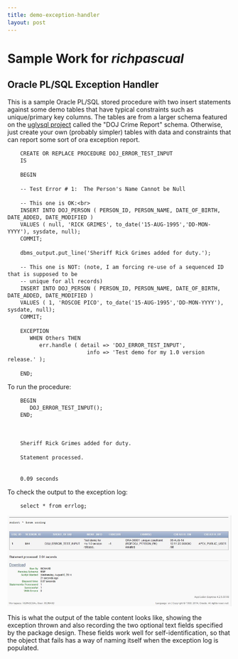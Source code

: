 ```yaml
---
title: demo-exception-handler
layout: post
---
```


# Sample Work for _richpascual_

## Oracle PL/SQL Exception Handler

This is a sample Oracle PL/SQL stored procedure with two insert statements against some demo tables that have typical constraints such as unique/primary key columns.  The tables are from a larger schema featured on the [uglysql project](http://github.com/richardpascual/uglysql) called the "DOJ Crime Report" schema.  Otherwise, just create your own (probably simpler) tables with data and constraints that can report some sort of ora exception report. 


        CREATE OR REPLACE PROCEDURE DOJ_ERROR_TEST_INPUT 
		IS
        
		BEGIN

        -- Test Error # 1:  The Person's Name Cannot be Null
   
        -- This one is OK:<br>
        INSERT INTO DOJ_PERSON ( PERSON_ID, PERSON_NAME, DATE_OF_BIRTH, DATE_ADDED, DATE_MODIFIED )
        VALUES ( null, 'RICK GRIMES', to_date('15-AUG-1995','DD-MON-YYYY'), sysdate, null);
        COMMIT;

        dbms_output.put_line('Sheriff Rick Grimes added for duty.');

        -- This one is NOT: (note, I am forcing re-use of a sequenced ID that is supposed to be 
		-- unique for all records)
        INSERT INTO DOJ_PERSON ( PERSON_ID, PERSON_NAME, DATE_OF_BIRTH, DATE_ADDED, DATE_MODIFIED )
        VALUES ( 1, 'ROSCOE PICO', to_date('15-AUG-1995','DD-MON-YYYY'), sysdate, null);
        COMMIT;

        EXCEPTION
           WHEN Others THEN
              err.handle ( detail => 'DOJ_ERROR_TEST_INPUT',
			                 info => 'Test demo for my 1.0 version release.' );

        END;


To run the procedure:

        BEGIN
           DOJ_ERROR_TEST_INPUT();
        END;

		
		
        Sheriff Rick Grimes added for duty.

        Statement processed.


        0.09 seconds

		
To check the output to the exception log:		
		
        select * from errlog;
		
		
<div align="center"><img src="images/errlog-simple-output.JPG"></div>		


This is what the output of the table content looks like, showing the exception thrown and also recording the two optional text fields specified by the package design.  These fields work well for self-identification, so that the object that fails has a way of naming itself when the exception log is populated.
		



        		
		
